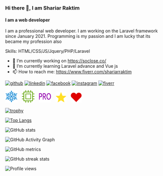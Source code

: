 ### Hi there 👋, I am Shariar Raktim
#### I am a web developer
I am a professional web developer. I am working on the Laravel framework since January 2021. Programming is my passion and I am lucky that its became my profession also

Skills: HTML/CSS/JS/Jquery/PHP/Laravel

- 🔭 I’m currently working on https://soclose.co/ 
- 🌱 I’m currently learning Laravel advance and Vue js 
- 📫 How to reach me: https://www.fiverr.com/shariarraktim 


[<img src='https://cdn.jsdelivr.net/npm/simple-icons@3.0.1/icons/github.svg' alt='github' height='40'>](https://github.com/raktim21)  [<img src='https://cdn.jsdelivr.net/npm/simple-icons@3.0.1/icons/linkedin.svg' alt='linkedin' height='40'>](https://www.linkedin.com/in/https://www.linkedin.com/in/shariar-raktim-web-dev//)  [<img src='https://cdn.jsdelivr.net/npm/simple-icons@3.0.1/icons/facebook.svg' alt='facebook' height='40'>](https://www.facebook.com/https://www.facebook.com/shariar.raktim.1/)  [<img src='https://cdn.jsdelivr.net/npm/simple-icons@3.0.1/icons/instagram.svg' alt='instagram' height='40'>](https://www.instagram.com/https://www.instagram.com/raktim_21//)  [<img src='https://cdn.jsdelivr.net/npm/simple-icons@3.0.1/icons/fiverr.svg' alt='fiverr' height='40'>](https://www.fiverr.com/shariarraktim)  

<a href='https://archiveprogram.github.com/'><img src='https://raw.githubusercontent.com/acervenky/animated-github-badges/master/assets/acbadge.gif' width='40' height='40'></a> <a href='https://docs.github.com/en/developers'><img src='https://raw.githubusercontent.com/acervenky/animated-github-badges/master/assets/devbadge.gif' width='40' height='40'></a> <a href='https://github.com/pricing'><img src='https://raw.githubusercontent.com/acervenky/animated-github-badges/master/assets/pro.gif' width='40' height='40'></a> <a href='https://stars.github.com/'><img src='https://raw.githubusercontent.com/acervenky/animated-github-badges/master/assets/starbadge.gif' width='35' height='35'></a> <a href='https://docs.github.com/en/github/supporting-the-open-source-community-with-github-sponsors'><img src='https://raw.githubusercontent.com/acervenky/animated-github-badges/master/assets/sponsorbadge.gif' width='35' height='35'></a> 

[![trophy](https://github-profile-trophy.vercel.app/?username=raktim21)](https://github.com/ryo-ma/github-profile-trophy)

[![Top Langs](https://github-readme-stats.vercel.app/api/top-langs/?username=raktim21)](https://github.com/anuraghazra/github-readme-stats)

![GitHub stats](https://github-readme-stats.vercel.app/api?username=raktim21&show_icons=true&count_private=true)  

![GitHub Activity Graph](https://activity-graph.herokuapp.com/graph?username=raktim21)  

![GitHub metrics](https://metrics.lecoq.io/raktim21)  

![GitHub streak stats](https://github-readme-streak-stats.herokuapp.com/?user=raktim21)  

![Profile views](https://gpvc.arturio.dev/raktim21)  
